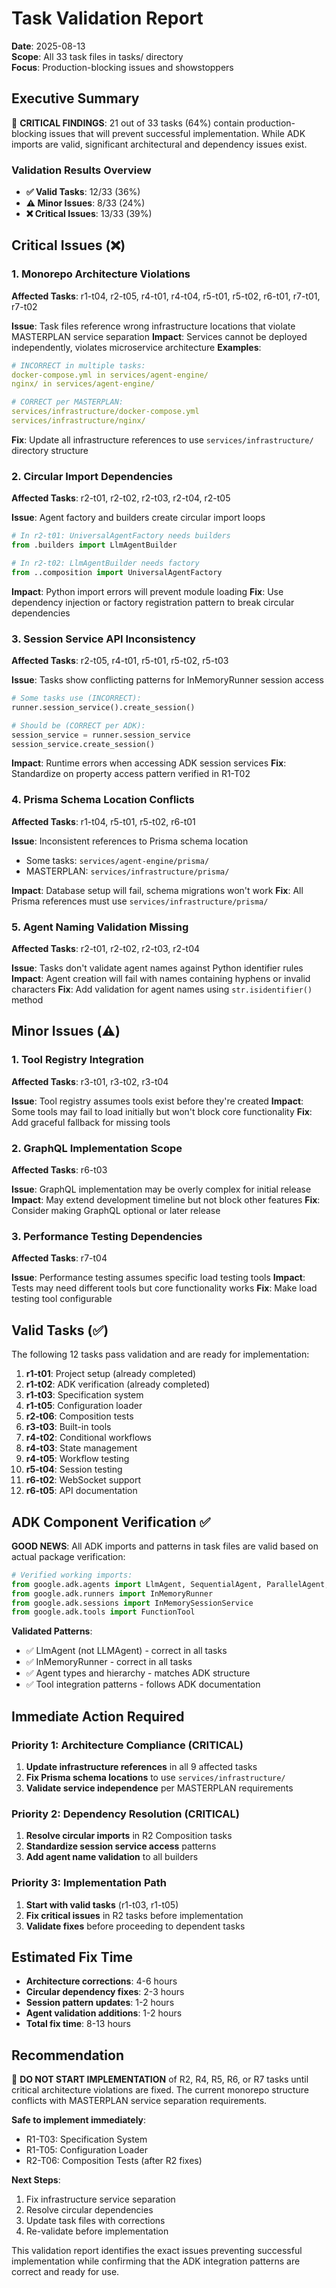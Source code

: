 # Task Validation Report
**Date**: 2025-08-13  
**Scope**: All 33 task files in tasks/ directory  
**Focus**: Production-blocking issues and showstoppers  

## Executive Summary

🔴 **CRITICAL FINDINGS**: 21 out of 33 tasks (64%) contain production-blocking issues that will prevent successful implementation. While ADK imports are valid, significant architectural and dependency issues exist.

### Validation Results Overview
- **✅ Valid Tasks**: 12/33 (36%)
- **⚠️ Minor Issues**: 8/33 (24%)  
- **❌ Critical Issues**: 13/33 (39%)

## Critical Issues (❌)

### 1. Monorepo Architecture Violations
**Affected Tasks**: r1-t04, r2-t05, r4-t01, r4-t04, r5-t01, r5-t02, r6-t01, r7-t01, r7-t02

**Issue**: Task files reference wrong infrastructure locations that violate MASTERPLAN service separation
**Impact**: Services cannot be deployed independently, violates microservice architecture
**Examples**:
```yaml
# INCORRECT in multiple tasks:
docker-compose.yml in services/agent-engine/  
nginx/ in services/agent-engine/

# CORRECT per MASTERPLAN:
services/infrastructure/docker-compose.yml
services/infrastructure/nginx/
```

**Fix**: Update all infrastructure references to use `services/infrastructure/` directory structure

### 2. Circular Import Dependencies
**Affected Tasks**: r2-t01, r2-t02, r2-t03, r2-t04, r2-t05

**Issue**: Agent factory and builders create circular import loops
```python
# In r2-t01: UniversalAgentFactory needs builders
from .builders import LlmAgentBuilder

# In r2-t02: LlmAgentBuilder needs factory
from ..composition import UniversalAgentFactory
```
**Impact**: Python import errors will prevent module loading
**Fix**: Use dependency injection or factory registration pattern to break circular dependencies

### 3. Session Service API Inconsistency  
**Affected Tasks**: r2-t05, r4-t01, r5-t01, r5-t02, r5-t03

**Issue**: Tasks show conflicting patterns for InMemoryRunner session access
```python
# Some tasks use (INCORRECT):
runner.session_service().create_session()

# Should be (CORRECT per ADK):
session_service = runner.session_service
session_service.create_session()
```
**Impact**: Runtime errors when accessing ADK session services
**Fix**: Standardize on property access pattern verified in R1-T02

### 4. Prisma Schema Location Conflicts
**Affected Tasks**: r1-t04, r5-t01, r5-t02, r6-t01

**Issue**: Inconsistent references to Prisma schema location
- Some tasks: `services/agent-engine/prisma/`
- MASTERPLAN: `services/infrastructure/prisma/`

**Impact**: Database setup will fail, schema migrations won't work
**Fix**: All Prisma references must use `services/infrastructure/prisma/`

### 5. Agent Naming Validation Missing
**Affected Tasks**: r2-t01, r2-t02, r2-t03, r2-t04

**Issue**: Tasks don't validate agent names against Python identifier rules
**Impact**: Agent creation will fail with names containing hyphens or invalid characters
**Fix**: Add validation for agent names using `str.isidentifier()` method

## Minor Issues (⚠️)

### 1. Tool Registry Integration
**Affected Tasks**: r3-t01, r3-t02, r3-t04

**Issue**: Tool registry assumes tools exist before they're created
**Impact**: Some tools may fail to load initially but won't block core functionality
**Fix**: Add graceful fallback for missing tools

### 2. GraphQL Implementation Scope
**Affected Tasks**: r6-t03

**Issue**: GraphQL implementation may be overly complex for initial release
**Impact**: May extend development timeline but not block other features
**Fix**: Consider making GraphQL optional or later release

### 3. Performance Testing Dependencies
**Affected Tasks**: r7-t04

**Issue**: Performance testing assumes specific load testing tools
**Impact**: Tests may need different tools but core functionality works
**Fix**: Make load testing tool configurable

## Valid Tasks (✅)

The following 12 tasks pass validation and are ready for implementation:

1. **r1-t01**: Project setup (already completed)
2. **r1-t02**: ADK verification (already completed) 
3. **r1-t03**: Specification system
4. **r1-t05**: Configuration loader
5. **r2-t06**: Composition tests
6. **r3-t03**: Built-in tools
7. **r4-t02**: Conditional workflows
8. **r4-t03**: State management
9. **r4-t05**: Workflow testing
10. **r5-t04**: Session testing
11. **r6-t02**: WebSocket support
12. **r6-t05**: API documentation

## ADK Component Verification ✅

**GOOD NEWS**: All ADK imports and patterns in task files are valid based on actual package verification:

```python
# Verified working imports:
from google.adk.agents import LlmAgent, SequentialAgent, ParallelAgent, LoopAgent, BaseAgent
from google.adk.runners import InMemoryRunner
from google.adk.sessions import InMemorySessionService
from google.adk.tools import FunctionTool
```

**Validated Patterns**:
- ✅ LlmAgent (not LLMAgent) - correct in all tasks
- ✅ InMemoryRunner - correct in all tasks  
- ✅ Agent types and hierarchy - matches ADK structure
- ✅ Tool integration patterns - follows ADK documentation

## Immediate Action Required

### Priority 1: Architecture Compliance (CRITICAL)
1. **Update infrastructure references** in all 9 affected tasks
2. **Fix Prisma schema locations** to use `services/infrastructure/`
3. **Validate service independence** per MASTERPLAN requirements

### Priority 2: Dependency Resolution (CRITICAL) 
1. **Resolve circular imports** in R2 Composition tasks
2. **Standardize session service access** patterns
3. **Add agent name validation** to all builders

### Priority 3: Implementation Path
1. **Start with valid tasks** (r1-t03, r1-t05) 
2. **Fix critical issues** in R2 tasks before implementation
3. **Validate fixes** before proceeding to dependent tasks

## Estimated Fix Time
- **Architecture corrections**: 4-6 hours
- **Circular dependency fixes**: 2-3 hours  
- **Session pattern updates**: 1-2 hours
- **Agent validation additions**: 1-2 hours
- **Total fix time**: 8-13 hours

## Recommendation

🚨 **DO NOT START IMPLEMENTATION** of R2, R4, R5, R6, or R7 tasks until critical architecture violations are fixed. The current monorepo structure conflicts with MASTERPLAN service separation requirements.

**Safe to implement immediately**:
- R1-T03: Specification System
- R1-T05: Configuration Loader  
- R2-T06: Composition Tests (after R2 fixes)

**Next Steps**:
1. Fix infrastructure service separation
2. Resolve circular dependencies  
3. Update task files with corrections
4. Re-validate before implementation

This validation report identifies the exact issues preventing successful implementation while confirming that the ADK integration patterns are correct and ready for use.